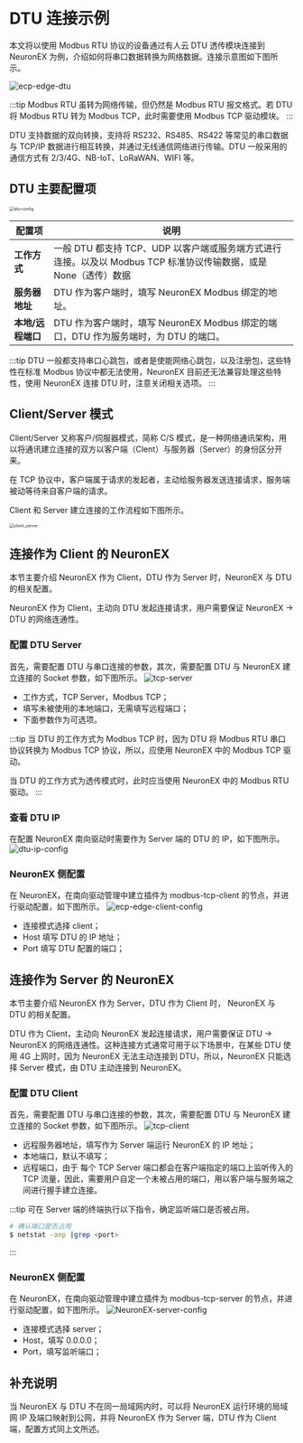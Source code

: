 # DTU 连接示例

本文将以使用 Modbus RTU 协议的设备通过有人云 DTU 透传模块连接到 NeuronEX 为例，介绍如何将串口数据转换为网络数据。连接示意图如下图所示。

![ecp-edge-dtu](./assets/ecpedge-dtu.png)

:::tip
Modbus RTU 虽转为网络传输，但仍然是 Modbus RTU 报文格式。若 DTU 将 Modbus RTU 转为 Modbus TCP，此时需要使用 Modbus TCP 驱动模块。
:::

DTU 支持数据的双向转换，支持将 RS232、RS485、RS422 等常见的串口数据与 TCP/IP 数据进行相互转换，并通过无线通信网络进行传输。DTU 一般采用的通信方式有 2/3/4G、NB-IoT、LoRaWAN、WIFI 等。

## DTU 主要配置项

<img src="./assets/DTU.png" alt="dtu-config" style="zoom:50%;" />

| 配置项                  | 说明                                                    |
| -------------------- | ------------------------------------------------------- |
| **工作方式** | 一般 DTU 都支持 TCP、UDP 以客户端或服务端方式进行连接。以及以 Modbus TCP 标准协议传输数据，或是 None（透传）数据|
| **服务器地址** | DTU 作为客户端时，填写 NeuronEX Modbus 绑定的地址。 |
| **本地/远程端口** | DTU 作为客户端时，填写 NeuronEX Modbus 绑定的端口，DTU 作为服务端时，为 DTU 的端口。 |

:::tip
DTU 一般都支持串口心跳包，或者是使能网络心跳包，以及注册包，这些特性在标准 Modbus 协议中都无法使用，NeuronEX 目前还无法兼容处理这些特性，使用 NeuronEX 连接 DTU 时，注意关闭相关选项。
:::


## Client/Server 模式

Client/Server 又称客户/伺服器模式，简称 C/S 模式，是一种网络通讯架构，用以将通讯建立连接的双方以客户端（Clent）与服务器（Server）的身份区分开来。

在 TCP 协议中，客户端属于请求的发起者，主动给服务器发送连接请求，服务端被动等待来自客户端的请求。

Client 和 Server 建立连接的工作流程如下图所示。

<img src="./assets/client_server.png" alt="client_server" style="zoom:50%;" />

## 连接作为 Client 的 NeuronEX

本节主要介绍 NeuronEX 作为 Client，DTU 作为 Server 时，NeuronEX 与 DTU 的相关配置。

NeuronEX 作为 Client，主动向 DTU 发起连接请求，用户需要保证 NeuronEX -> DTU 的网络连通性。

### 配置 DTU Server

首先，需要配置 DTU 与串口连接的参数，其次，需要配置 DTU 与 NeuronEX 建立连接的 Socket 参数，如下图所示。
![tcp-server](./assets/tcp-server.png)

* 工作方式，TCP Server，Modbus TCP；
* 填写未被使用的本地端口，无需填写远程端口；
* 下面参数作为可选项。

:::tip
当 DTU 的工作方式为 Modbus TCP 时，因为 DTU 将 Modbus RTU 串口协议转换为 Modbus TCP 协议，所以，应使用 NeuronEX 中的 Modbus TCP 驱动。

当 DTU 的工作方式为透传模式时，此时应当使用 NeuronEX 中的 Modbus RTU 驱动。
:::

### 查看 DTU IP

在配置 NeuronEX 南向驱动时需要作为 Server 端的 DTU 的 IP，如下图所示。
![dtu-ip-config](./assets/dtu-ip-config.png)

### NeuronEX 侧配置

在 NeuronEX，在南向驱动管理中建立插件为 modbus-tcp-client 的节点，并进行驱动配置，如下图所示。
![ecp-edge-client-config](./assets/ecpedge-client-config.png)

* 连接模式选择 client；
* Host 填写 DTU 的 IP 地址；
* Port 填写 DTU 配置的端口；

## 连接作为 Server 的 NeuronEX

本节主要介绍 NeuronEX 作为 Server，DTU 作为 Client 时， NeuronEX 与 DTU 的相关配置。

DTU 作为 Client，主动向 NeuronEX 发起连接请求，用户需要保证 DTU -> NeuronEX 的网络连通性。这种连接方式通常可用于以下场景中，在某些 DTU 使用 4G 上网时，因为 NeuronEX 无法主动连接到 DTU，所以，NeuronEX 只能选择 Server 模式，由 DTU 主动连接到 NeuronEX。

### 配置 DTU Client

首先，需要配置 DTU 与串口连接的参数，其次，需要配置 DTU 与 NeuronEX 建立连接的 Socket 参数，如下图所示。
![tcp-client](./assets/tcp-client.png)

* 远程服务器地址，填写作为 Server 端运行 NeuronEX 的 IP 地址；
* 本地端口，默认不填写；
* 远程端口，由于 每个 TCP Server 端口都会在客户端指定的端口上监听传入的 TCP 流量，因此，需要用户自定一个未被占用的端口，用以客户端与服务端之间进行握手建立连接。

:::tip
可在 Server 端的终端执行以下指令，确定监听端口是否被占用。

```bash
# 确认端口是否占用
$ netstat -anp |grep <port>
```
:::

### NeuronEX 侧配置

在 NeuronEX，在南向驱动管理中建立插件为 modbus-tcp-server 的节点，并进行驱动配置，如下图所示。
![NeuronEX-server-config](./assets/ecpedge-server-config.png)

* 连接模式选择 server；
* Host，填写 0.0.0.0；
* Port，填写监听端口；

## 补充说明

当 NeuronEX 与 DTU 不在同一局域网内时，可以将 NeuronEX 运行环境的局域网 IP 及端口映射到公网，并将 NeuronEX 作为 Server 端，DTU 作为 Client 端，配置方式同上文所述。

